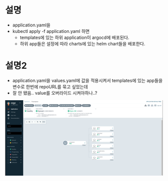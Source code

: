 # 설명
- application.yaml을
- kubectl apply -f application.yaml 하면
  - templates에 있는 하위 application이 argocd에 배포된다.
  - 하위 app들은 설정에 따라 charts에 있는 helm chart들을 배포한다.

# 설명2
- application.yaml을 values.yaml에 값을 적용시켜서 templates에 있는 app들을 변수로 한번에 repoURL를 묶고 싶었는데
- 잘 안 됐음.. value를 오버라이드 시켜야하나..? 

![Alt text](image.png)